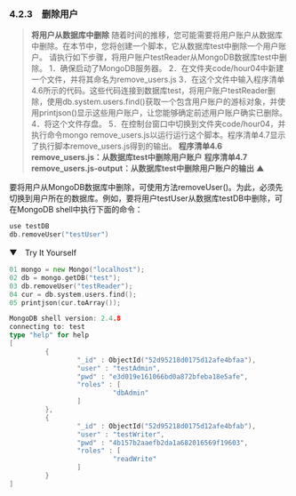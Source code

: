 ### 4.2.3　删除用户

> **将用户从数据库中删除**
> 随着时间的推移，您可能需要将用户账户从数据库中删除。在本节中，您将创建一个脚本，它从数据库test中删除一个用户账户。
> 请执行如下步骤，将用户账户testReader从MongoDB数据库test中删除。
> 1．确保启动了MongoDB服务器。
> 2．在文件夹code/hour04中新建一个文件，并将其命名为remove_users.js
> 3．在这个文件中输入程序清单4.6所示的代码。这些代码连接到数据库test，将用户账户testReader删除，使用db.system.users.find()获取一个包含用户账户的游标对象，并使用printjson()显示这些用户账户，让您能够确定前述用户账户确实已删除。
> 4．将这个文件存盘。
> 5．在控制台窗口中切换到文件夹code/hour04，并执行命令mongo remove_users.js以运行运行这个脚本。程序清单4.7显示了执行脚本remove_users.js得到的输出。
> **程序清单4.6　remove_users.js：从数据库test中删除用户账户**
> **程序清单4.7　remove_users.js-output：从数据库test中删除用户账户的输出**
> ▲

要将用户从MongoDB数据库中删除，可使用方法removeUser(<username>)。为此，必须先切换到用户所在的数据库。例如，要将用户testUser从数据库testDB中删除，可在MongoDB shell中执行下面的命令：

```go
use testDB
db.removeUser("testUser")
```

▼　Try It Yourself

```go
01 mongo = new Mongo("localhost");
02 db = mongo.getDB("test");
03 db.removeUser("testReader");
04 cur = db.system.users.find();
05 printjson(cur.toArray());
```

```go
MongoDB shell version: 2.4.8
connecting to: test
type "help" for help
[
         {
                 "_id" : ObjectId("52d95218d0175d12afe4bfaa"),
                 "user" : "testAdmin",
                 "pwd" : "e3d019e161066bd0a872bfeba18e5afe",
                 "roles" : [
                          "dbAdmin"
                 ]
         },
         {
                 "_id" : ObjectId("52d95218d0175d12afe4bfab"),
                 "user" : "testWriter",
                 "pwd" : "4b157b2aaefb2da1a682016569f19603",
                 "roles" : [
                          "readWrite"
                 ]
         }
]
```

